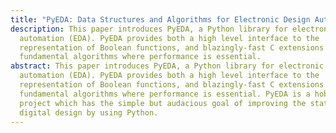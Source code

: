 ```yaml
---
title: "PyEDA: Data Structures and Algorithms for Electronic Design Automation"
description: This paper introduces PyEDA, a Python library for electronic design
  automation (EDA). PyEDA provides both a high level interface to the
  representation of Boolean functions, and blazingly-fast C extensions for
  fundamental algorithms where performance is essential.
abstract: This paper introduces PyEDA, a Python library for electronic design
  automation (EDA). PyEDA provides both a high level interface to the
  representation of Boolean functions, and blazingly-fast C extensions for
  fundamental algorithms where performance is essential. PyEDA is a hobby
  project which has the simple but audacious goal of improving the state of
  digital design by using Python.
---
```


